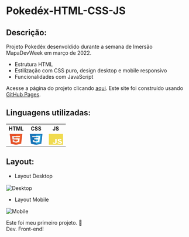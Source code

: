 # Pokedéx-HTML-CSS-JS

<h2> Descrição: </h2>

Projeto Pokedéx desenvoldido durante a semana de Imersão MapaDevWeek em março de 2022.

- Estrutura HTML
- Estilização com CSS puro, design desktop e mobile responsivo
- Funcionalidades com JavaScript

Acesse a página do projeto clicando [aqui](https://julianasinnott.github.io/Pokedex/). Este site foi construído usando [GitHub Pages](https://pages.github.com/).

<h2> Linguagens utilizadas: </h2>

<table>
<tr>
  <th> HTML </th>
  <th> CSS </th>
  <th> JS </th>
</tr>
<tr>
  <td> <img align="center" alt="HTML" height="30" width="40" src="https://raw.githubusercontent.com/devicons/devicon/master/icons/html5/html5-original.svg"> </td>
  <td> <img align="center" alt="CSS" height="30" width="40" src="https://raw.githubusercontent.com/devicons/devicon/master/icons/css3/css3-original.svg"> </td>
  <td>  <img align="center" alt="Js" height="30" width="40" src="https://raw.githubusercontent.com/devicons/devicon/master/icons/javascript/javascript-plain.svg" </td>
</tr>
</table>

<h2> Layout: </h2>

- Layout Desktop
<img align="center" alt="Desktop" height="350" width="350" src="https://user-images.githubusercontent.com/100887684/158921453-cc0570b8-8d90-4773-9bae-b32ae39ccfb4.PNG">

- Layout Mobile
<img align="center" alt="Mobile" height="350" width="150" src="https://user-images.githubusercontent.com/100887684/158921542-2d307600-012a-4a5a-b8f6-391bd7b05f9c.PNG">


Este foi meu primeiro projeto. 💛 <br>
Dev. Front-end❕

